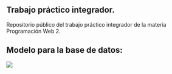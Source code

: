 ## Trabajo práctico integrador.

Repositorio público del trabajo práctico integrador de la materia Programación Web 2.

## Modelo para la base de datos:

![](https://i.ibb.co/hFyvRzv/Screenshot-from-2021-06-03-15-06-56.png)
